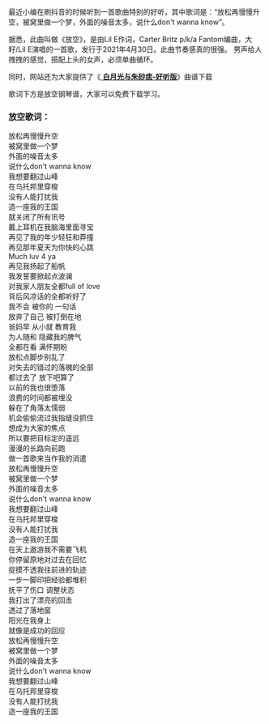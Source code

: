 

最近小编在刷抖音的时候听到一首歌曲特别的好听，其中歌词是：“放松再慢慢升空，被窝里做一个梦，外面的噪音太多，说什么don't wanna know”。

据悉，此曲叫做《放空》，是由Lil E作词，Carter Britz p/k/a Fantom编曲，大籽/Lil
E演唱的一首歌，发行于2021年4月30日。此曲节奏感真的很强。 男声给人拽拽的感觉，搭配上头的女声，必须单曲循环。

同时，网站还为大家提供了《[ **白月光与朱砂痣-好听版**](Music-12618-白月光与朱砂痣-好听版.html "白月光与朱砂痣-
好听版")》曲谱下载

歌词下方是放空钢琴谱，大家可以免费下载学习。

### 放空歌词：

放松再慢慢升空  
被窝里做一个梦  
外面的噪音太多  
说什么don't wanna know  
我想要翻过山峰  
在乌托邦里穿梭  
没有人能打扰我  
造一座我的王国  
就关闭了所有讯号  
戴上耳机在我脑海里面寻宝  
再见了我的年少轻狂和莽撞  
再见那年夏天为你快的心跳  
Much luv 4 ya  
再见我扬起了船帆  
我发誓要掀起点波澜  
对我家人朋友全都full of love  
背后风凉话的全都听好了  
我不会 被你的 一句话  
放弃了自己 被打倒在地  
爸妈早 从小就 教育我  
为人随和 隐藏我的脾气  
全都在看 满怀期盼  
放松点脚步别乱了  
对失去的错过的落魄的全部  
都过去了 放下吧算了  
以前的我也很堕落  
浪费的时间都被埋没  
躲在了角落太懦弱  
机会偷偷流过我指缝没抓住  
想成为大家的焦点  
所以要把目标定的遥远  
漫漫的长路向前跑  
做一首歌来当作我的消遣  
放松再慢慢升空  
被窝里做一个梦  
外面的噪音太多  
说什么don't wanna know  
我想要翻过山峰  
在乌托邦里穿梭  
没有人能打扰我  
造一座我的王国  
在天上遨游我不需要飞机  
你停留原地对过去在回忆  
捉摸不透我往前进的轨迹  
一步一脚印把经验都堆积  
抚平了伤口 调整状态  
我打出了漂亮的回击  
透过了落地窗  
阳光在我身上  
就像是成功的回应  
放松再慢慢升空  
被窝里做一个梦  
外面的噪音太多  
说什么don't wanna know  
我想要翻过山峰  
在乌托邦里穿梭  
没有人能打扰我  
造一座我的王国

